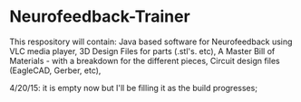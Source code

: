 # Neurofeedback-Trainer
This respository will contain:
    Java based software for Neurofeedback using VLC media player, 
    3D Design Files for parts (.stl's. etc), 
    A Master Bill of Materials - with a breakdown for the different pieces, 
    Circuit design files (EagleCAD, Gerber, etc), 

4/20/15: it is empty now but I'll be filling it as the build progresses;
